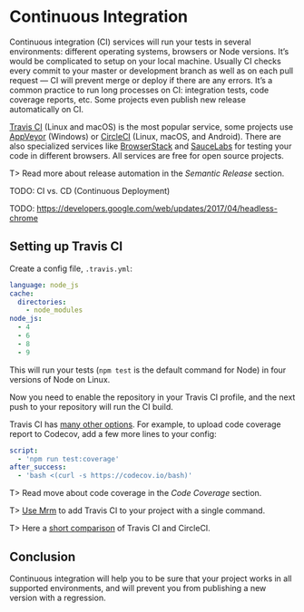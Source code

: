 # Continuous Integration

Continuous integration (CI) services will run your tests in several environments: different operating systems, browsers or Node versions. It’s would be complicated to setup on your local machine. Usually CI checks every commit to your master or development branch as well as on each pull request — CI will prevent merge or deploy if there are any errors. It’s a common practice to run long processes on CI: integration tests, code coverage reports, etc. Some projects even publish new release automatically on CI.

[Travis CI](https://travis-ci.org/) (Linux and macOS) is the most popular service, some projects use [AppVeyor](https://www.appveyor.com/) (Windows) or [CircleCI](https://circleci.com/) (Linux, macOS, and Android). There are also specialized services like [BrowserStack](https://www.browserstack.com/) and [SauceLabs](https://saucelabs.com/) for testing your code in different browsers. All services are free for open source projects.

T> Read more about release automation in the _Semantic Release_ section.

TODO: CI vs. CD (Continuous Deployment)

TODO: https://developers.google.com/web/updates/2017/04/headless-chrome

## Setting up Travis CI

Create a config file, `.travis.yml`:

```yaml
language: node_js
cache:
  directories:
    - node_modules
node_js:
  - 4
  - 6
  - 8
  - 9
```

This will run your tests (`npm test` is the default command for Node) in four versions of Node on Linux.

Now you need to enable the repository in your Travis CI profile, and the next push to your repository will run the CI build.

Travis CI has [many other options](https://docs.travis-ci.com/user/customizing-the-build/). For example, to upload code coverage report to Codecov, add a few more lines to your config:

```yaml
script:
  - 'npm run test:coverage'
after_success:
  - 'bash <(curl -s https://codecov.io/bash)'
```

T> Read move about code coverage in the _Code Coverage_ section.

T> [Use Mrm](https://github.com/sapegin/mrm-tasks/tree/master/packages/mrm-task-travis) to add Travis CI to your project with a single command.

T> Here a [short comparison](https://hackernoon.com/continuous-integration-circleci-vs-travis-ci-vs-jenkins-41a1c2bd95f5) of Travis CI and CircleCI.

## Conclusion

Continuous integration will help you to be sure that your project works in all supported environments, and will prevent you from publishing a new version with a regression.
